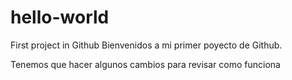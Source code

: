 # hello-world
First project in Github
Bienvenidos a mi primer poyecto de Github.

Tenemos que hacer algunos cambios para revisar como funciona

